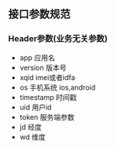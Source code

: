 ## 接口参数规范
### Header参数(业务无关参数)
* app       应用名
* version   版本号
* xqid      imei或者idfa
* os        手机系统 ios,android
* timestamp 时间戳
* uid       用户id
* token     服务端参数
* jd        经度
* wd        维度

